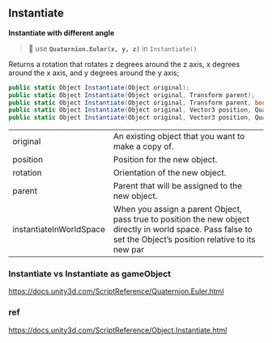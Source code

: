 ## Instantiate

**Instantiate with different angle**

> 📌 use **`Quaternion.Euler(x, y, z)`** in `Instantiate()`

Returns a rotation that rotates z degrees around the z axis, x degrees around the x axis, and y degrees around the y axis;

```cs
public static Object Instantiate(Object original);
public static Object Instantiate(Object original, Transform parent);
public static Object Instantiate(Object original, Transform parent, bool instantiateInWorldSpace);
public static Object Instantiate(Object original, Vector3 position, Quaternion rotation);
public static Object Instantiate(Object original, Vector3 position, Quaternion rotation, Transform parent);
```

<table class="list"><tbody><tr><td class="name lbl">original</td><td class="desc">An existing object that you want to make a copy of.</td></tr><tr><td class="name lbl">position</td><td class="desc">Position for the new object.</td></tr><tr><td class="name lbl">rotation</td><td class="desc">Orientation of the new object.</td></tr><tr><td class="name lbl">parent</td><td class="desc">Parent that will be assigned to the new object.</td></tr><tr><td class="name lbl">instantiateInWorldSpace</td><td class="desc">When you assign a parent Object, pass true to position the new object directly in world space. Pass false to set the Object’s position relative to its new par</td></tr></tbody></table>



### Instantiate vs Instantiate as gameObject
https://docs.unity3d.com/ScriptReference/Quaternion.Euler.html


### ref
https://docs.unity3d.com/ScriptReference/Object.Instantiate.html

